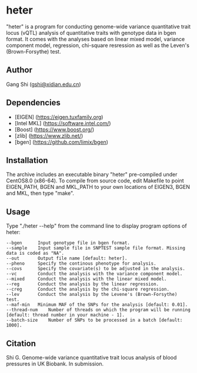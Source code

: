 # heter
"heter" is a program for conducting genome-wide variance quantitative trait locus (vQTL) analysis of quantitative traits with genotype data in bgen format. It comes with the analyses based on linear mixed model, variance component model, regression, chi-square resression as well as the Leven's (Brown-Forsythe) test.

## Author
Gang Shi (gshi@xidian.edu.cn)

## Dependencies
+ [EIGEN] (https://eigen.tuxfamily.org)
+ [Intel MKL] (https://software.intel.com/)
+ [Boost] (https://www.boost.org/)
+ [zlib] (https://www.zlib.net/)
+ [bgen] (https://github.com/limix/bgen)

## Installation
The archive includes an executable binary "heter" pre-compiled under CentOS8.0 (x86-64). To compile from source code, edit Makefile to point EIGEN_PATH, BGEN and MKL_PATH to your own locations of EIGEN3, BGEN and MKL, then type "make".

## Usage
Type "./heter --help" from the command line to display program options of heter:

    --bgen		Input genotype file in bgen format.
    --sample	Input sample file in SNPTEST sample file format. Missing data is coded as "NA".
    --out		Output file name [default: heter].
    --pheno		Specify the continous phenotype for analysis.
    --covs		Specify the covariate(s) to be adjusted in the analysis.
    --vc		Conduct the analysis with the variance component model.
    --mixed		Conduct the analysis with the linear mixed model.
    --reg		Conduct the analysis by the linear regression.
    --creg		Conduct the analysis by the chi-square regression.
    --lev		Conduct the analysis by the Levene's (Brown-Forsythe) test.
    --maf-min	Minimum MAF of the SNPs for the analysis [default: 0.01].
    --thread-num	Number of threads on which the program will be running [default: thread number in your machine - 1].
    --batch-size	Number of SNPs to be processed in a batch [default: 1000].
    
## Citation
Shi G. Genome-wide variance quantitative trait locus analysis of blood pressures in UK Biobank. In submission.
